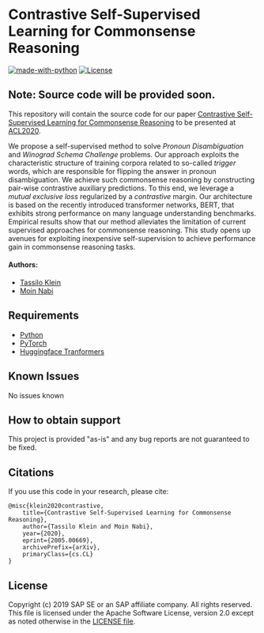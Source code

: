 
# Contrastive Self-Supervised Learning for Commonsense Reasoning
[![made-with-python](https://img.shields.io/badge/Made%20with-Python-red.svg)](#python)
[![License](https://img.shields.io/badge/License-Apache%202.0-blue.svg)](https://opensource.org/licenses/Apache-2.0)

## Note: Source code will be provided soon.
 
This repository will contain the source code for our paper [Contrastive Self-Supervised Learning for Commonsense Reasoning](https://arxiv.org/abs/2005.00669) to be presented at  [ACL2020]( https://acl2020.org/).


 
We propose a self-supervised method to solve *Pronoun Disambiguation* and *Winograd Schema Challenge* problems.
Our approach exploits the characteristic structure of training corpora related to so-called *trigger* words, which are responsible for flipping the answer in pronoun disambiguation. 
We achieve such commonsense reasoning by constructing pair-wise contrastive auxiliary predictions. To this end, we leverage a *mutual exclusive loss* regularized by a *contrastive* margin.
Our architecture is based on the recently introduced transformer networks, BERT, that exhibits strong performance on many language understanding benchmarks. Empirical results show that our method alleviates the limitation of current supervised approaches for commonsense reasoning. This study opens up avenues for exploiting inexpensive self-supervision to achieve performance gain in commonsense reasoning tasks.

#### Authors:
 - [Tassilo Klein](https://tjklein.github.io/)
 - [Moin Nabi](https://moinnabi.github.io/)

## Requirements
- [Python](https://www.python.org/)
- [PyTorch](https://pytorch.org/)
- [Huggingface Tranformers](https://github.com/huggingface/transformers)

## Known Issues
No issues known


## How to obtain support
This project is provided "as-is" and any bug reports are not guaranteed to be fixed.


## Citations
If you use this code in your research,
please cite:

```
@misc{klein2020contrastive,
    title={Contrastive Self-Supervised Learning for Commonsense Reasoning},
    author={Tassilo Klein and Moin Nabi},
    year={2020},
    eprint={2005.00669},
    archivePrefix={arXiv},
    primaryClass={cs.CL}
}
```


## License
Copyright (c) 2019 SAP SE or an SAP affiliate company. All rights reserved. This file is licensed under the Apache Software License, version 2.0 except as noted otherwise in the [LICENSE file](LICENSE).
